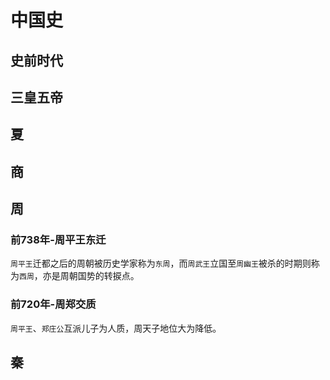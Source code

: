 # 中国史

## 史前时代

## 三皇五帝

## 夏

## 商

## 周

### 前738年-周平王东迁

`周平王`迁都之后的周朝被历史学家称为`东周`，而`周武王`立国至`周幽王`被杀的时期则称为`西周`，亦是周朝国势的转捩点。

### 前720年-周郑交质

`周平王`、`郑庄公`互派儿子为人质，周天子地位大为降低。

## 秦
